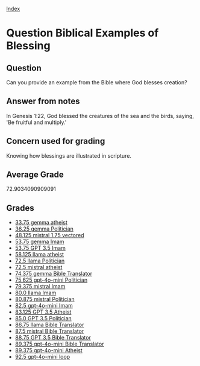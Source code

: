 
[Index](../../index.md)
# Question Biblical Examples of Blessing
## Question
Can you provide an example from the Bible where God blesses creation?

## Answer from notes
In Genesis 1:22, God blessed the creatures of the sea and the birds, saying, 'Be fruitful and multiply.'

## Concern used for grading
Knowing how blessings are illustrated in scripture.

## Average Grade
72.9034090909091

## Grades
 * [33.75 gemma atheist](../answers/gemma_atheist/Biblical_Examples_of_Blessing.md)
 * [36.25 gemma Politician](../answers/gemma_Politician/Biblical_Examples_of_Blessing.md)
 * [48.125 mistral 1.75 vectored](../answers/mistral_1.75_vectored/Biblical_Examples_of_Blessing.md)
 * [53.75 gemma Imam](../answers/gemma_Imam/Biblical_Examples_of_Blessing.md)
 * [53.75 GPT 3.5 Imam](../answers/GPT_3.5_Imam/Biblical_Examples_of_Blessing.md)
 * [58.125 llama atheist](../answers/llama_atheist/Biblical_Examples_of_Blessing.md)
 * [72.5 llama Politician](../answers/llama_Politician/Biblical_Examples_of_Blessing.md)
 * [72.5 mistral atheist](../answers/mistral_atheist/Biblical_Examples_of_Blessing.md)
 * [74.375 gemma Bible Translator](../answers/gemma_Bible_Translator/Biblical_Examples_of_Blessing.md)
 * [75.625 gpt-4o-mini Politician](../answers/gpt-4o-mini_Politician/Biblical_Examples_of_Blessing.md)
 * [79.375 mistral Imam](../answers/mistral_Imam/Biblical_Examples_of_Blessing.md)
 * [80.0 llama Imam](../answers/llama_Imam/Biblical_Examples_of_Blessing.md)
 * [80.875 mistral Politician](../answers/mistral_Politician/Biblical_Examples_of_Blessing.md)
 * [82.5 gpt-4o-mini Imam](../answers/gpt-4o-mini_Imam/Biblical_Examples_of_Blessing.md)
 * [83.125 GPT 3.5 Atheist](../answers/GPT_3.5_Atheist/Biblical_Examples_of_Blessing.md)
 * [85.0 GPT 3.5 Politician](../answers/GPT_3.5_Politician/Biblical_Examples_of_Blessing.md)
 * [86.75 llama Bible Translator](../answers/llama_Bible_Translator/Biblical_Examples_of_Blessing.md)
 * [87.5 mistral Bible Translator](../answers/mistral_Bible_Translator/Biblical_Examples_of_Blessing.md)
 * [88.75 GPT 3.5 Bible Translator](../answers/GPT_3.5_Bible_Translator/Biblical_Examples_of_Blessing.md)
 * [89.375 gpt-4o-mini Bible Translator](../answers/gpt-4o-mini_Bible_Translator/Biblical_Examples_of_Blessing.md)
 * [89.375 gpt-4o-mini Atheist](../answers/gpt-4o-mini_Atheist/Biblical_Examples_of_Blessing.md)
 * [92.5 gpt-4o-mini loop](../answers/gpt-4o-mini_loop/Biblical_Examples_of_Blessing.md)
